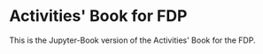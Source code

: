 # Activities' Book for FDP

This is the Jupyter-Book version of the Activities' Book for the FDP.

```{tableofcontents}
```
<script src="https://utteranc.es/client.js"
        repo="PhantomAurelia/activitiesbook-jb"
        issue-term="pathname"
        theme="github-light"
        crossorigin="anonymous"
        async>
</script>
